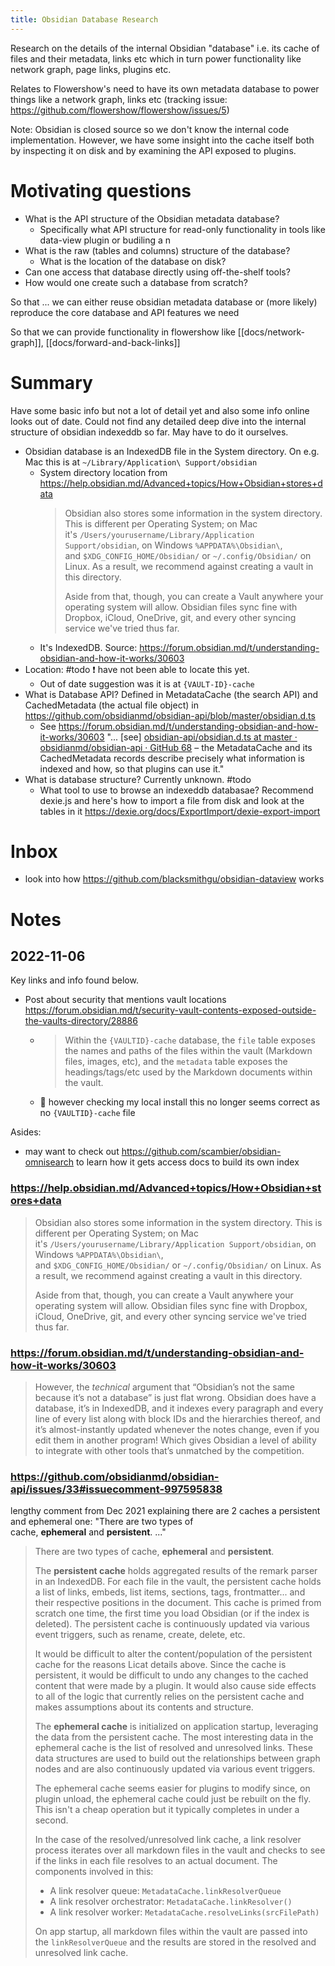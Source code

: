 ```yaml
---
title: Obsidian Database Research
---
```


Research on the details of the internal Obsidian "database" i.e. its cache of files and their metadata, links etc which in turn power functionality like network graph, page links, plugins etc.

Relates to Flowershow's need to have its own metadata database to power things like a network graph, links etc (tracking issue: https://github.com/flowershow/flowershow/issues/5)

Note:  Obsidian is closed source so we don't know the internal code implementation. However, we have some insight into the cache itself both by inspecting it on disk and by examining the API exposed to plugins.

# Motivating questions

- What is the API structure of the Obsidian metadata database?
  - Specifically what API structure for read-only functionality in tools like data-view plugin or budiling a n
- What is the raw (tables and columns) structure of the database?
  - What is the location of the database on disk?
- Can one access that database directly using off-the-shelf tools?
- How would one create such a database from scratch?

So that ... we can either reuse obsidian metadata database or (more likely) reproduce the core database and API features we need

So that we can provide functionality in flowershow like [[docs/network-graph]], [[docs/forward-and-back-links]] 

# Summary

Have some basic info but not a lot of detail yet and also some info online looks out of date. Could not find any detailed deep dive into the internal structure of obsidian indexeddb so far. May have to do it ourselves.

- Obsidian database is an IndexedDB file in the System directory. On e.g. Mac this is at `~/Library/Application\ Support/obsidian`
  - System directory location from https://help.obsidian.md/Advanced+topics/How+Obsidian+stores+data
    > Obsidian also stores some information in the system directory. This is different per Operating System; on Mac it's `/Users/yourusername/Library/Application Support/obsidian`, on Windows `%APPDATA%\Obsidian\`, and `$XDG_CONFIG_HOME/Obsidian/` or `~/.config/Obsidian/` on Linux. As a result, we recommend against creating a vault in this directory.
    > 
    > Aside from that, though, you can create a Vault anywhere your operating system will allow. Obsidian files sync fine with Dropbox, iCloud, OneDrive, git, and every other syncing service we've tried thus far.
  - It's IndexedDB. Source: https://forum.obsidian.md/t/understanding-obsidian-and-how-it-works/30603
- Location: #todo ❗ have not been able to locate this yet.
  - Out of date suggestion was it is at `{VAULT-ID}-cache`
- What is Database API? Defined in MetadataCache (the search API) and CachedMetadata (the actual file object) in https://github.com/obsidianmd/obsidian-api/blob/master/obsidian.d.ts
  - See https://forum.obsidian.md/t/understanding-obsidian-and-how-it-works/30603 "... [see] [obsidian-api/obsidian.d.ts at master · obsidianmd/obsidian-api · GitHub 68](https://github.com/obsidianmd/obsidian-api/blob/master/obsidian.d.ts) – the MetadataCache and its CachedMetadata records describe precisely what information is indexed and how, so that plugins can use it."
- What is database structure? Currently unknown. #todo 
  - What tool to use to browse an indexeddb databasae? Recommend dexie.js and here's how to import a file from disk and look at the tables in it https://dexie.org/docs/ExportImport/dexie-export-import

# Inbox

- look into how https://github.com/blacksmithgu/obsidian-dataview works

# Notes

## 2022-11-06

Key links and info found below.

- Post about security that mentions vault locations https://forum.obsidian.md/t/security-vault-contents-exposed-outside-the-vaults-directory/28886 
  - > Within the `{VAULTID}-cache` database, the `file` table exposes the names and paths of the files within the vault (Markdown files, images, etc), and the `metadata` table exposes the headings/tags/etc used by the Markdown documents within the vault.
  - 🚩 however checking my local install this no longer seems correct as no `{VAULTID}-cache` file

Asides:

- may want to check out https://github.com/scambier/obsidian-omnisearch to learn how it gets access docs to build its own index

### https://help.obsidian.md/Advanced+topics/How+Obsidian+stores+data

> Obsidian also stores some information in the system directory. This is different per Operating System; on Mac it's `/Users/yourusername/Library/Application Support/obsidian`, on Windows `%APPDATA%\Obsidian\`, and `$XDG_CONFIG_HOME/Obsidian/` or `~/.config/Obsidian/` on Linux. As a result, we recommend against creating a vault in this directory.
> 
> Aside from that, though, you can create a Vault anywhere your operating system will allow. Obsidian files sync fine with Dropbox, iCloud, OneDrive, git, and every other syncing service we've tried thus far.

### https://forum.obsidian.md/t/understanding-obsidian-and-how-it-works/30603

> However, the _technical_ argument that “Obsidian’s not the same because it’s not a database” is just flat wrong. Obsidian does have a database, it’s in IndexedDB, and it indexes every paragraph and every line of every list along with block IDs and the hierarchies thereof, and it’s almost-instantly updated whenever the notes change, even if you edit them in another program! Which gives Obsidian a level of ability to integrate with other tools that’s unmatched by the competition.

### https://github.com/obsidianmd/obsidian-api/issues/33#issuecomment-997595838

lengthy comment from Dec 2021 explaining there are 2 caches a persistent and ephemeral one: "There are two types of cache, **ephemeral** and **persistent**. ..." 

> There are two types of cache, **ephemeral** and **persistent**.
> 
> The **persistent cache** holds aggregated results of the remark parser in an IndexedDB. For each file in the vault, the persistent cache holds a list of links, embeds, list items, sections, tags, frontmatter... and their respective positions in the document. This cache is primed from scratch one time, the first time you load Obsidian (or if the index is deleted). The persistent cache is continuously updated via various event triggers, such as rename, create, delete, etc.
> 
> It would be difficult to alter the content/population of the persistent cache for the reasons Licat details above. Since the cache is persistent, it would be difficult to undo any changes to the cached content that were made by a plugin. It would also cause side effects to all of the logic that currently relies on the persistent cache and makes assumptions about its contents and structure.
> 
> The **ephemeral cache** is initialized on application startup, leveraging the data from the persistent cache. The most interesting data in the ephemeral cache is the list of resolved and unresolved links. These data structures are used to build out the relationships between graph nodes and are also continuously updated via various event triggers.
> 
> The ephemeral cache seems easier for plugins to modify since, on plugin unload, the ephemeral cache could just be rebuilt on the fly. This isn't a cheap operation but it typically completes in under a second.
> 
> In the case of the resolved/unresolved link cache, a link resolver process iterates over all markdown files in the vault and checks to see if the links in each file resolves to an actual document. The components involved in this:
> 
> -   A link resolver queue: `MetadataCache.linkResolverQueue`
> -   A link resolver orchestrator: `MetadataCache.linkResolver()`
> -   A link resolver worker: `MetadataCache.resolveLinks(srcFilePath)`
> 
> On app startup, all markdown files within the vault are passed into the `linkResolverQueue` and the results are stored in the resolved and unresolved link cache.
